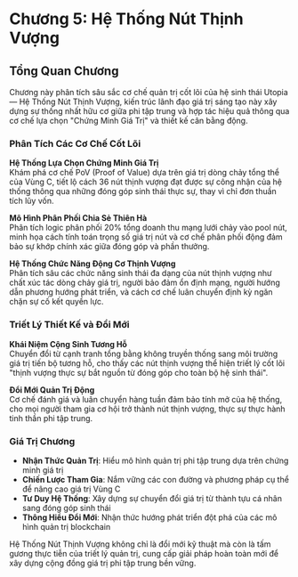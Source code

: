 # Chương 5: Hệ Thống Nút Thịnh Vượng

## Tổng Quan Chương

Chương này phân tích sâu sắc cơ chế quản trị cốt lõi của hệ sinh thái Utopia — Hệ Thống Nút Thịnh Vượng, kiến trúc lãnh đạo giá trị sáng tạo này xây dựng sự thống nhất hữu cơ giữa phi tập trung và hợp tác hiệu quả thông qua cơ chế lựa chọn "Chứng Minh Giá Trị" và thiết kế cân bằng động.

### Phân Tích Các Cơ Chế Cốt Lõi

**Hệ Thống Lựa Chọn Chứng Minh Giá Trị**  
Khám phá cơ chế PoV (Proof of Value) dựa trên giá trị dòng chảy tổng thể của Vùng C, tiết lộ cách 36 nút thịnh vượng đạt được sự công nhận của hệ thống thông qua những đóng góp sinh thái thực sự, thay vì chỉ đơn thuần tích lũy vốn.

**Mô Hình Phân Phối Chia Sẻ Thiên Hà**  
Phân tích logic phân phối 20% tổng doanh thu mạng lưới chảy vào pool nút, minh họa cách tính toán trọng số giá trị nút và cơ chế phân phối động đảm bảo sự khớp chính xác giữa đóng góp và phần thưởng.

**Hệ Thống Chức Năng Động Cơ Thịnh Vượng**  
Phân tích sâu các chức năng sinh thái đa dạng của nút thịnh vượng như chất xúc tác dòng chảy giá trị, người bảo đảm ổn định mạng, người hướng dẫn phương hướng phát triển, và cách cơ chế luân chuyển định kỳ ngăn chặn sự cố kết quyền lực.

### Triết Lý Thiết Kế và Đổi Mới

**Khái Niệm Cộng Sinh Tương Hỗ**  
Chuyển đổi từ cạnh tranh tổng bằng không truyền thống sang môi trường giá trị tiến bộ tương hỗ, cho thấy các nút thịnh vượng thể hiện triết lý cốt lõi "thịnh vượng thực sự bắt nguồn từ đóng góp cho toàn bộ hệ sinh thái".

**Đổi Mới Quản Trị Động**  
Cơ chế đánh giá và luân chuyển hàng tuần đảm bảo tính mở của hệ thống, cho mọi người tham gia cơ hội trở thành nút thịnh vượng, thực sự thực hành tinh thần phi tập trung.

### Giá Trị Chương

* **Nhận Thức Quản Trị**: Hiểu mô hình quản trị phi tập trung dựa trên chứng minh giá trị
* **Chiến Lược Tham Gia**: Nắm vững các con đường và phương pháp cụ thể để nâng cao giá trị Vùng C
* **Tư Duy Hệ Thống**: Xây dựng sự chuyển đổi giá trị từ thành tựu cá nhân sang đóng góp sinh thái
* **Thông Hiểu Đổi Mới**: Nhận thức hướng phát triển đột phá của các mô hình quản trị blockchain

Hệ Thống Nút Thịnh Vượng không chỉ là đổi mới kỹ thuật mà còn là tấm gương thực tiễn của triết lý quản trị, cung cấp giải pháp hoàn toàn mới để xây dựng cộng đồng giá trị phi tập trung bền vững.